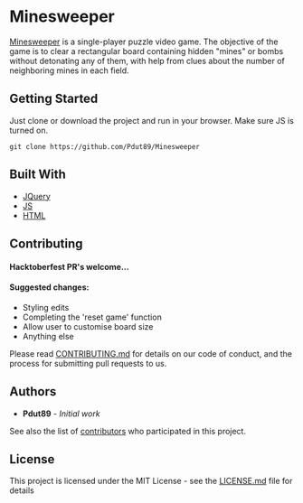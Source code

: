 # Minesweeper

[Minesweeper](https://en.wikipedia.org/wiki/Microsoft_Minesweeper) is a single-player puzzle video game. The objective of the game is to clear a rectangular board containing hidden "mines" or bombs without detonating any of them, with help from clues about the number of neighboring mines in each field.

## Getting Started

Just clone or download the project and run in your browser. Make sure JS is turned on.

```git clone https://github.com/Pdut89/Minesweeper```

## Built With

* [JQuery](https://code.jquery.com/)
* [JS](https://www.javascript.com/)
* [HTML](https://en.wikipedia.org/wiki/HTML)

## Contributing

#### Hacktoberfest PR's welcome...
#### Suggested changes:
* Styling edits
* Completing the 'reset game' function
* Allow user to customise board size
* Anything else

Please read [CONTRIBUTING.md](https://gist.github.com/PurpleBooth/b24679402957c63ec426) for details on our code of conduct, and the process for submitting pull requests to us.

## Authors

* **Pdut89** - *Initial work*

See also the list of [contributors](https://github.com/your/project/contributors) who participated in this project.

## License

This project is licensed under the MIT License - see the [LICENSE.md](LICENSE.md) file for details



